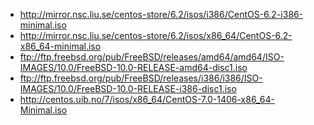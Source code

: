  * http://mirror.nsc.liu.se/centos-store/6.2/isos/i386/CentOS-6.2-i386-minimal.iso
 * http://mirror.nsc.liu.se/centos-store/6.2/isos/x86_64/CentOS-6.2-x86_64-minimal.iso
 * ftp://ftp.freebsd.org/pub/FreeBSD/releases/amd64/amd64/ISO-IMAGES/10.0/FreeBSD-10.0-RELEASE-amd64-disc1.iso
 * ftp://ftp.freebsd.org/pub/FreeBSD/releases/i386/i386/ISO-IMAGES/10.0/FreeBSD-10.0-RELEASE-i386-disc1.iso
 * http://centos.uib.no/7/isos/x86_64/CentOS-7.0-1406-x86_64-Minimal.iso
